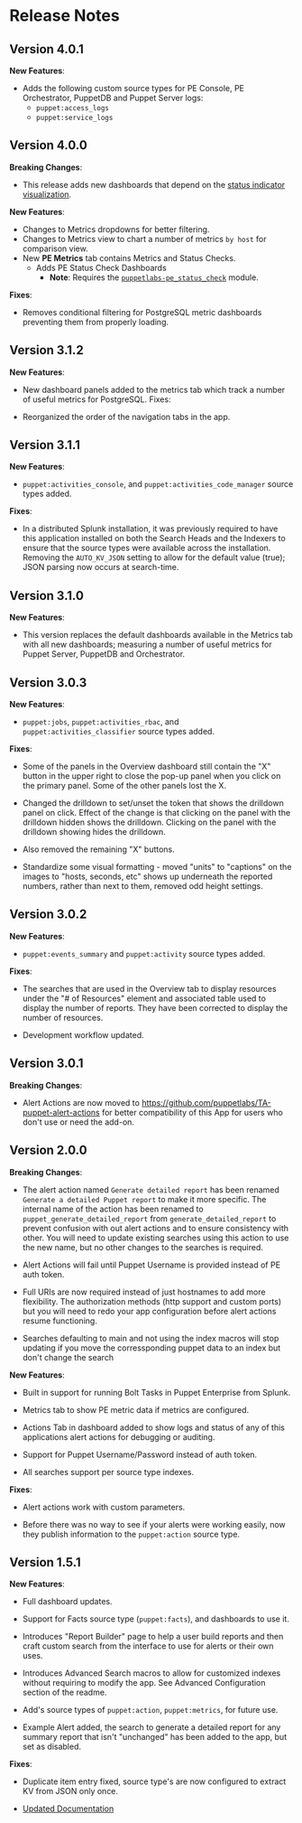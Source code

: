 # Release Notes

## Version 4.0.1

**New Features**:

  * Adds the following custom source types for PE Console, PE Orchestrator, PuppetDB and Puppet Server logs:
    * `puppet:access_logs`
    * `puppet:service_logs`

## Version 4.0.0

**Breaking Changes**:

  * This release adds new dashboards that depend on the [status indicator visualization](https://splunkbase.splunk.com/app/3119/).

**New Features**:

  * Changes to Metrics dropdowns for better filtering.
  * Changes to Metrics view to chart a number of metrics `by host` for comparison view.
  * New **PE Metrics** tab contains Metrics and Status Checks.
    * Adds PE Status Check Dashboards
      * **Note**: Requires the [`puppetlabs-pe_status_check`](https://forge.puppet.com/modules/puppetlabs/pe_status_check) module.

**Fixes**:

  * Removes conditional filtering for PostgreSQL metric dashboards preventing them from properly loading.

## Version 3.1.2

**New Features**:

  * New dashboard panels added to the metrics tab which track a number of useful metrics for PostgreSQL.
Fixes:

  * Reorganized the order of the navigation tabs in the app.

## Version 3.1.1

**New Features**:

  * `puppet:activities_console`, and `puppet:activities_code_manager` source types added.

**Fixes**:

  * In a distributed Splunk installation, it was previously required to have this application installed on both the Search Heads and the Indexers to ensure that the source types were available across the installation. Removing the `AUTO_KV_JSON` setting to allow for the default value (true); JSON parsing now occurs at search-time.

## Version 3.1.0

**New Features**:

  * This version replaces the default dashboards available in the Metrics tab with all new dashboards; measuring a number of useful metrics for Puppet Server, PuppetDB and Orchestrator.

## Version 3.0.3

**New Features**:

  * `puppet:jobs`, `puppet:activities_rbac`, and `puppet:activities_classifier` source types added.

**Fixes**:

  * Some of the panels in the Overview dashboard still contain the "X" button in the upper right to close the pop-up panel when you click on the primary panel. Some of the other panels lost the X.

  * Changed the drilldown to set/unset the token that shows the drilldown panel on click. Effect of the change is that clicking on the panel with the drilldown hidden shows the drilldown. Clicking on the panel with the drilldown showing hides the drilldown.

  * Also removed the remaining "X" buttons.

  * Standardize some visual formatting - moved "units" to "captions" on the images to "hosts, seconds, etc" shows up underneath the reported numbers, rather than next to them, removed odd height settings.

## Version 3.0.2

**New Features**:

  * `puppet:events_summary` and `puppet:activity` source types added.

**Fixes**:

  * The searches that are used in the Overview tab to display resources under the "# of Resources" element and associated table used to display the number of reports. They have been corrected to display the number of resources.

  * Development workflow updated.

## Version 3.0.1

**Breaking Changes**:

  * Alert Actions are now moved to https://github.com/puppetlabs/TA-puppet-alert-actions for better compatibility of this App for users who don't use or need the add-on.

## Version 2.0.0

**Breaking Changes**:

  * The alert action named `Generate detailed report` has been renamed `Generate a detailed Puppet report` to make it more specific. The internal name of the action has been renamed to `puppet_generate_detailed_report` from `generate_detailed_report` to prevent confusion with out alert actions and to ensure consistency with other. You will need to update existing searches using this action to use the new name, but no other changes to the searches is required.

  * Alert Actions will fail until Puppet Username is provided instead of PE auth token.

  * Full URIs are now required instead of just hostnames to add more flexibility. The authorization methods (http support and custom ports) but you will need to redo your app configuration before alert actions resume functioning.

  * Searches defaulting to main and not using the index macros will stop updating if you move the corressponding puppet data to an index but don't change the search

**New Features**:

  * Built in support for running Bolt Tasks in Puppet Enterprise from Splunk.

  * Metrics tab to show PE metric data if metrics are configured.

  * Actions Tab in dashboard added to show logs and status of any of this applications alert actions for debugging or auditing.

  * Support for Puppet Username/Password instead of auth token.

  * All searches support per source type indexes.

**Fixes**:

  * Alert actions work with custom parameters.

  * Before there was no way to see if your alerts were working easily, now they publish information to the `puppet:action` source type.

## Version 1.5.1

**New Features**:

  * Full dashboard updates.

  * Support for Facts source type (`puppet:facts`), and dashboards to use it.

  * Introduces "Report Builder" page to help a user build reports and then craft custom search from the interface to use for alerts or their own uses.

  * Introduces Advanced Search macros to allow for customized indexes without requiring to modify the app. See Advanced Configuration section of the readme.

  * Add's source types of `puppet:action`, `puppet:metrics`, for future use.

  * Example Alert added, the search to generate a detailed report for any summary report that isn't "unchanged" has been added to the app, but set as disabled.

**Fixes**:

  * Duplicate item entry fixed, source type's are now configured to extract KV from JSON only once.

  * [Updated Documentation](https://github.com/puppetlabs/ta-puppet-report-viewer)

